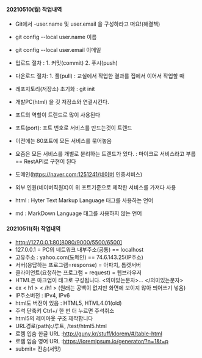 #### 20210510(월) 작업내역
- Git에서 -user.name 및 user.email 을 구성하라고 떠요!(해결책)
- git config --local user.name 이름
- git config --local user.email 이메일
- 업로드 절차 : 1. 커밋(commit) 2. 푸시(push)

- 다운로드 절차: 1. 풀(pull) : 교실에서 작업한 결과를 집에서 이어서 작업할 때
- 레포지토리(저장소) 초기화 : git init
- 개발PC(html) 을 깃 저장소와 연결시킨다.
- 포트의 역할이 트렌드로 많이 사용된다
- 포트(port): 포트 번호로 서비스를 만드는것이 트렌드
- 이전에는 80포트에 모든 서비스를 묶어놓음
- 요즘은 모든 서비스를 개별로 분리하는 트렌드가 있다. : 마이크로 서비스라고 부름 == RestAPI로 구현이 된다
- 도메인(https://naver.com:1251241/네이버 인증서비스)
- 외부 인원(네이버직원X)이 위 포트기준으로 제작한 서비스를 가져다 사용
- html : Hyter Text Markup Language 태그를 사용하는 언어
- md : MarkDown Language 태그를 사용하지 않는 언어
#### 20210511(화) 작업내역
- http://127.0.0.1:80[8080/9000/5500/6500]
- 127.0.0.1 = PC의 네트워크 내부주소(공통) == localhost
- 고유주소 : yahoo.com(도메인) == 74.6.143.25(IP주소)
- 서버(응답하는 프로그램=response) = 아파치, 톰캣서버
- 클라이언트(요청하는 프로그램 = request) = 웹브라우저
- HTML은 마크업이 태그로 구성됩니다. <의미있는문자>... </의미있는문자> 
-  ex < h1 > < /h1 > (원래는 공백이 없지만 화면에 보이지 않아 띄어쓰기 넣음)
- IP주소버전 : IPv4, IPv6
- html도 버전이 있음 : HTML5, HTML4.01(old)
- 주석 단축키 Ctrl+/  한 번 더 누르면 주석취소
- html5의 레이아웃 구조 제작합니다
- URL경로(path):/루트, /test/html5.html
- 로렘 입숨 한글 URL :http://guny.kr/stuff/klorem/#/table-html
- 로렘 입숨 영어 URL :https://loremipsum.io/generator/?n=1&t=p
- submit= 전송(서밋)  